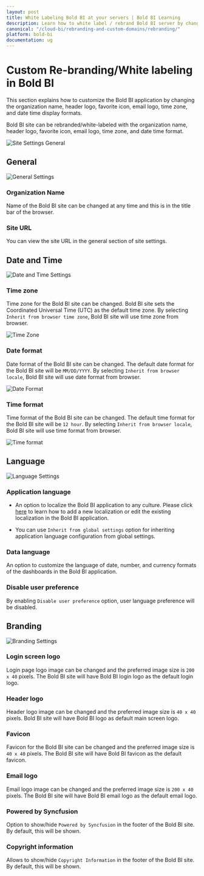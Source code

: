 ```yaml
---
layout: post
title: White Labeling Bold BI at your servers | Bold BI Learning
description: Learn how to white label / rebrand Bold BI server by changing organization name, header logo, fav icon, email logo, and date time display formats.
canonical: "/cloud-bi/rebranding-and-custom-domains/rebranding/"
platform: bold-bi
documentation: ug
---
```


# Custom Re-branding/White labeling in Bold BI

This section explains how to customize the Bold BI application by changing the organization name, header logo, favorite icon, email logo, time zone, and date time display formats.

Bold BI site can be rebranded/white-labeled with the organization name, header logo, favorite icon, email logo, time zone, and date time format.

![Site Settings General](/static/assets/embedded/images/site-settings-general.png)

## General

![General Settings](/static/assets/embedded/images/general-settings.png#width=65%)

### Organization Name
Name of the Bold BI site can be changed at any time and this is in the title bar of the browser.

### Site URL
You can view the site URL in the general section of site settings.

## Date and Time

![Date and Time Settings](/static/assets/embedded/images/date-and-time-settings.png#width=60%)

### Time zone
Time zone for the Bold BI site can be changed. Bold BI site sets the Coordinated Universal Time (UTC) as the default time zone. By selecting `Inherit from browser time zone`, Bold BI site will use time zone from browser.

![Time Zone](/static/assets/embedded/images/time-zone.png#width=50%)

### Date format
Date format of the Bold BI site can be changed. The default date format for the Bold BI site will be `MM/DD/YYYY`. By selecting `Inherit from browser locale`, Bold BI site will use date format from browser.

![Date Format](/static/assets/embedded/images/date-format.png#width=50%)

### Time format
Time format of the Bold BI site can be changed. The default time format for the Bold BI site will be `12 hour`. By selecting `Inherit from browser locale`, Bold BI site will use time format from browser.

![Time format](/static/assets/embedded/images/time-format.png#width=50%)

## Language

![Language Settings](/static/assets/embedded/images/language-settings.png#width=50%)

### Application language

* An option to localize the Bold BI application to any culture. Please click [here](/embedded-bi/localization/) to learn how to add a new localization or edit the existing localization in the Bold BI application.

* You can use `Inherit from global settings` option for inheriting application language configuration from global settings.

### Data language

An option to customize the language of date, number, and currency formats of the dashboards in the Bold BI application.

### Disable user preference

By enabling `Disable user preference` option, user language preference will be disabled.

## Branding

![Branding Settings](/static/assets/embedded/images/branding-settings.png#width=55%)

### Login screen logo
Login page logo image can be changed and the preferred image size is `200 x 40` pixels. The Bold BI site will have Bold BI login logo as the default login logo.

### Header logo
Header logo image can be changed and the preferred image size is `40 x 40` pixels. Bold BI site will have Bold BI logo as default main screen logo.
		
### Favicon
Favicon for the Bold BI site can be changed and the preferred image size is `40 x 40` pixels. The Bold BI site will have Bold BI favicon as the default favicon.

### Email logo
Email logo image can be changed and the preferred image size is `200 x 40` pixels. The Bold BI site will have Bold BI email logo as the default email logo.

### Powered by Syncfusion
Option to show/hide `Powered by Syncfusion` in the footer of the Bold BI site. By default, this will be shown.

### Copyright information
Allows to show/hide `Copyright Information` in the footer of the Bold BI site. By default, this will be shown.